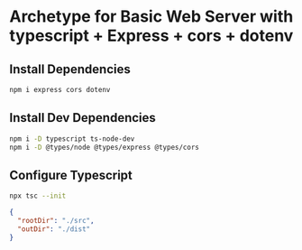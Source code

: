 # Archetype for Basic Web Server with typescript + Express + cors + dotenv

## Install Dependencies

```bash
npm i express cors dotenv
```

## Install Dev Dependencies

```bash
npm i -D typescript ts-node-dev 
npm i -D @types/node @types/express @types/cors
```

## Configure Typescript

```bash
npx tsc --init
```

```json
{ 
  "rootDir": "./src",
  "outDir": "./dist"
}
```
